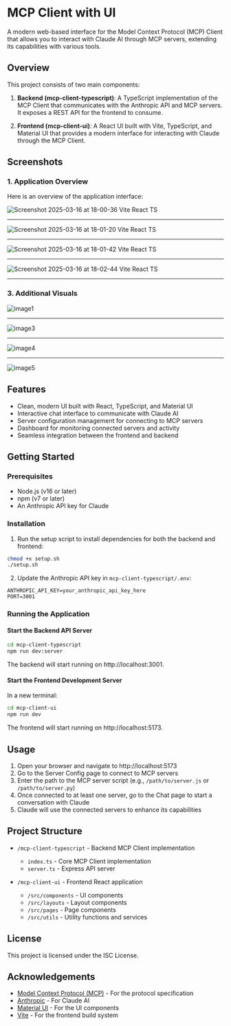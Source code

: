 # MCP Client with UI

A modern web-based interface for the Model Context Protocol (MCP) Client that allows you to interact with Claude AI through MCP servers, extending its capabilities with various tools.

## Overview

This project consists of two main components:

1. **Backend (mcp-client-typescript)**: A TypeScript implementation of the MCP Client that communicates with the Anthropic API and MCP servers. It exposes a REST API for the frontend to consume.

2. **Frontend (mcp-client-ui)**: A React UI built with Vite, TypeScript, and Material UI that provides a modern interface for interacting with Claude through the MCP Client.

## Screenshots

### 1. Application Overview

Here is an overview of the application interface:

![Screenshot 2025-03-16 at 18-00-36 Vite React TS](https://github.com/user-attachments/assets/e9083418-9128-416a-ac6c-4c3959433168)

---

![Screenshot 2025-03-16 at 18-01-20 Vite React TS](https://github.com/user-attachments/assets/9297ebc6-1b7a-42de-bfb9-f61e71abc630)

--- 

![Screenshot 2025-03-16 at 18-01-42 Vite React TS](https://github.com/user-attachments/assets/4bf95f39-11d8-4c79-ba88-5933acf7c8d3)

---

![Screenshot 2025-03-16 at 18-02-44 Vite React TS](https://github.com/user-attachments/assets/593f0896-3491-4352-aa47-cd78f3165b2f)

---

### 3. Additional Visuals

![image1](https://github.com/user-attachments/assets/471b0880-1f76-49a8-8564-9b5e7b2884d4)

---

![image3](https://github.com/user-attachments/assets/fafc6e7c-52b7-4502-ad52-36015c39e48d)

---

![image4](https://github.com/user-attachments/assets/9bbcf3fd-e023-46f8-b843-37c5bd1efe18)

---

![image5](https://github.com/user-attachments/assets/b1d3b4ad-03d3-4c11-acec-a24ec75eba4f)

## Features

- Clean, modern UI built with React, TypeScript, and Material UI
- Interactive chat interface to communicate with Claude AI
- Server configuration management for connecting to MCP servers
- Dashboard for monitoring connected servers and activity
- Seamless integration between the frontend and backend

## Getting Started

### Prerequisites

- Node.js (v16 or later)
- npm (v7 or later)
- An Anthropic API key for Claude

### Installation

1. Run the setup script to install dependencies for both the backend and frontend:

```bash
chmod +x setup.sh
./setup.sh
```

2. Update the Anthropic API key in `mcp-client-typescript/.env`:

```
ANTHROPIC_API_KEY=your_anthropic_api_key_here
PORT=3001
```

### Running the Application

#### Start the Backend API Server

```bash
cd mcp-client-typescript
npm run dev:server
```

The backend will start running on http://localhost:3001.

#### Start the Frontend Development Server

In a new terminal:

```bash
cd mcp-client-ui
npm run dev
```

The frontend will start running on http://localhost:5173.

## Usage

1. Open your browser and navigate to http://localhost:5173
2. Go to the Server Config page to connect to MCP servers
3. Enter the path to the MCP server script (e.g., `/path/to/server.js` or `/path/to/server.py`)
4. Once connected to at least one server, go to the Chat page to start a conversation with Claude
5. Claude will use the connected servers to enhance its capabilities

## Project Structure

- `/mcp-client-typescript` - Backend MCP Client implementation
  - `index.ts` - Core MCP Client implementation
  - `server.ts` - Express API server

- `/mcp-client-ui` - Frontend React application
  - `/src/components` - UI components
  - `/src/layouts` - Layout components
  - `/src/pages` - Page components
  - `/src/utils` - Utility functions and services

## License

This project is licensed under the ISC License.

## Acknowledgements

- [Model Context Protocol (MCP)](https://github.com/anthropics/anthropic-cookbook/tree/main/model_context_protocol) - For the protocol specification
- [Anthropic](https://www.anthropic.com/) - For Claude AI
- [Material UI](https://mui.com/) - For the UI components
- [Vite](https://vitejs.dev/) - For the frontend build system
